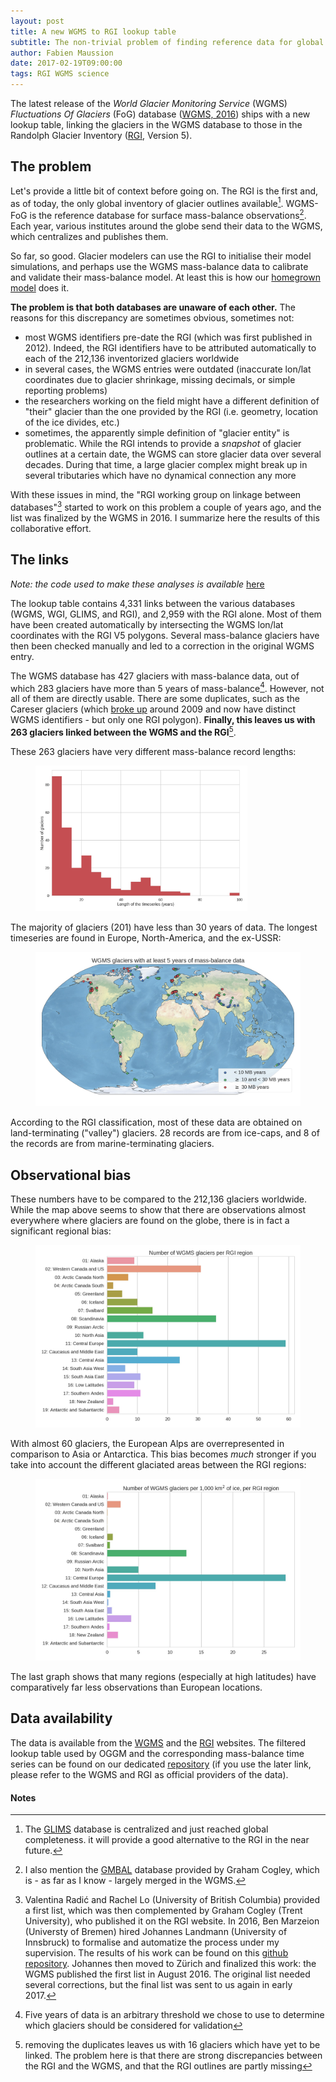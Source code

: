 ```yaml
---
layout: post
title: A new WGMS to RGI lookup table
subtitle: The non-trivial problem of finding reference data for global glacier models
author: Fabien Maussion
date: 2017-02-19T09:00:00
tags: RGI WGMS science
---
```


The latest release of the *World Glacier Monitoring Service* (WGMS) *Fluctuations
Of Glaciers* (FoG) database ([WGMS, 2016](http://wgms.ch/data_databaseversions/))
ships with a new lookup table,
linking the glaciers in the WGMS database to those in the
Randolph Glacier Inventory ([RGI](http://www.glims.org/RGI/), Version 5).

## The problem

Let's provide a little bit of context before going on.
The RGI is the first
and, as of today, the only global inventory of glacier outlines
available[^1].
WGMS-FoG is the reference database for surface mass-balance observations[^2].
Each year, various institutes around the globe send their data to the WGMS,
which centralizes and publishes them.


[^1]: The [GLIMS](https://nsidc.org/glims/) database is centralized and
      just reached global completeness. it will provide a good alternative to
      the RGI in the near future.

[^2]: I also mention the [GMBAL](http://people.trentu.ca/~gcogley/glaciology/glglmbal.htm#Top)
      database provided by Graham Cogley, which is - as far as I know - largely
      merged in the WGMS.

So far, so good. Glacier modelers can use the RGI to initialise their
model simulations, and perhaps use the WGMS mass-balance data to calibrate and
validate their mass-balance model. At least this is how our
[homegrown model](http://oggm.org) does it.

**The problem is that both databases
are unaware of each other.**  The
reasons for this discrepancy are sometimes obvious, sometimes not:

- most WGMS identifiers pre-date the RGI (which was first published in 2012).
  Indeed, the RGI identifiers have to be attributed automatically
  to each of the 212,136 inventorized glaciers worldwide
- in several cases, the WGMS entries were outdated (inaccurate lon/lat
  coordinates due to glacier shrinkage, missing decimals,
  or simple reporting problems)
- the researchers working on the field might have a different definition of
  "their" glacier than the one provided by the RGI (i.e. geometry, location
  of the ice divides, etc.)
- sometimes, the apparently simple definition of "glacier entity" is
  problematic. While the
  RGI intends to provide a *snapshot* of glacier outlines at a certain date,
  the WGMS can store glacier data over several decades. During that time,
  a large glacier complex might break up in several tributaries which have
  no dynamical connection any more

With these issues in mind, the "RGI working group on linkage between databases"[^3]
started to work on this problem a couple of years ago, and the list was finalized
by the WGMS in 2016. I summarize here the results of this collaborative effort.

[^3]: Valentina Radić and Rachel Lo (University of British Columbia) provided a
      first list, which was then complemented by Graham Cogley (Trent University),
      who published it on the RGI website. In 2016, Ben Marzeion
      (Universty of Bremen) hired Johannes Landmann (University of Innsbruck)
      to formalise and automatize the process under my supervision.
      The results of his work can be found on this
      [github repository](https://github.com/OGGM/databases-links). Johannes
      then moved to Zürich and finalized this work: the WGMS published the
      first list in August 2016. The original list needed several corrections,
      but the final list was sent to us again in early 2017.

## The links

*Note: the code used to make these analyses is available*
[here](https://github.com/OGGM/oggm/blob/master/docs/notebooks/wgms_refmbdata.ipynb)

The lookup table contains 4,331 links between the various databases (WGMS, WGI,
GLIMS, and RGI), and 2,959 with the RGI alone. Most of them have been created
automatically by intersecting the WGMS lon/lat coordinates
with the RGI V5 polygons. Several mass-balance glaciers have then been checked
manually and led to a correction in the original WGMS entry.

The WGMS database has 427 glaciers with mass-balance data, out of which 283
glaciers have more than 5 years of mass-balance[^4].
However, not all of them are directly usable. There are some duplicates,
such as the Careser glaciers (which
[broke up](https://glacierchange.wordpress.com/2012/04/08/careser-glacier-breaking-up-italy/)
around 2009 and now have distinct WGMS identifiers - but only one RGI polygon).
**Finally, this leaves us with 263 glaciers linked between the WGMS and the
RGI**[^5].

[^4]: Five years of data is an arbitrary threshold we chose to use to determine
      which glaciers should be considered for validation

[^5]: removing the duplicates leaves us with 16 glaciers which have yet to be
      linked. The problem here is that there are strong discrepancies between
      the RGI and the WGMS, and that the RGI outlines are partly missing

These 263 glaciers have very different mass-balance record lengths:

  <figure>
      <a href="/img/blog/wgms-links/nglacier-hist.jpg" >
      <img src="/img/blog/wgms-links/nglacier-hist.jpg" alt="missing" width="80%" />
      </a>
  </figure>

The majority of glaciers (201) have less than 30 years of data. The longest
timeseries are found in Europe, North-America, and the ex-USSR:

  <figure>
      <a href="/img/blog/wgms-links/glacier-map.jpg" >
      <img src="/img/blog/wgms-links/glacier-map.jpg" alt="missing" width="100%" />
      </a>
  </figure>

According to the RGI classification, most of these data are obtained on
land-terminating ("valley") glaciers. 28 records are from ice-caps,
and 8 of the records are from marine-terminating glaciers.

## Observational bias

These numbers have to be compared to the 212,136 glaciers worldwide.
While the map above seems to show that there are observations almost everywhere
where glaciers are found on the globe, there is in fact a significant regional
bias:

  <figure>
      <a href="/img/blog/wgms-links/barplot-ng.jpg" >
      <img src="/img/blog/wgms-links/barplot-ng.jpg" alt="missing" width="100%" />
      </a>
  </figure>

With almost 60 glaciers, the European Alps are overrepresented in comparison
to Asia or Antarctica. This bias becomes *much* stronger if you take into
account the different glaciated areas between the RGI regions:

  <figure>
      <a href="/img/blog/wgms-links/barplot-perice.jpg" >
      <img src="/img/blog/wgms-links/barplot-perice.jpg" alt="missing" width="100%" />
      </a>
  </figure>

The last graph shows that many regions (especially at high latitudes) have
comparatively far less observations than European locations.

## Data availability

The data is available from the [WGMS](http://wgms.ch/data_databaseversions/)
and the [RGI](http://www.glims.org/RGI/) websites. The filtered lookup table used
by OGGM and the corresponding mass-balance time series can be found on our
dedicated [repository](https://github.com/OGGM/oggm-sample-data/tree/master/wgms)
(if you use the later link, please refer to the WGMS and RGI as official providers
of the data).

#### Notes
